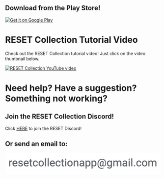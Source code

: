 ## Download from the Play Store!

<a href='https://play.google.com/store/apps/details?id=com.retroloungelab.resetcollection&pcampaignid=pcampaignidMKT-Other-global-all-co-prtnr-py-PartBadge-Mar2515-1'><img alt='Get it on Google Play' src='https://play.google.com/intl/en_us/badges/static/images/badges/en_badge_web_generic.png' width='300'/></a>

# RESET Collection Tutorial Video

Check out the RESET Collection tutorial video! Just click on the video thumbnail below.

[![RESET Collection YouTube video](https://img.youtube.com/vi/mIgttRQLNkk/0.jpg)](https://www.youtube.com/watch?v=mIgttRQLNkk)

# Need help? Have a suggestion? Something not working?

## Join the RESET Collection Discord!

Click [HERE](https://discord.gg/Jb65F3u) to join the RESET Discord!

## Or send an email to:

![](https://github.com/ResetCollection/support/blob/master/Screen%20Shot%202021-10-19%20at%2012.33.42%20PM.png?raw=true)

